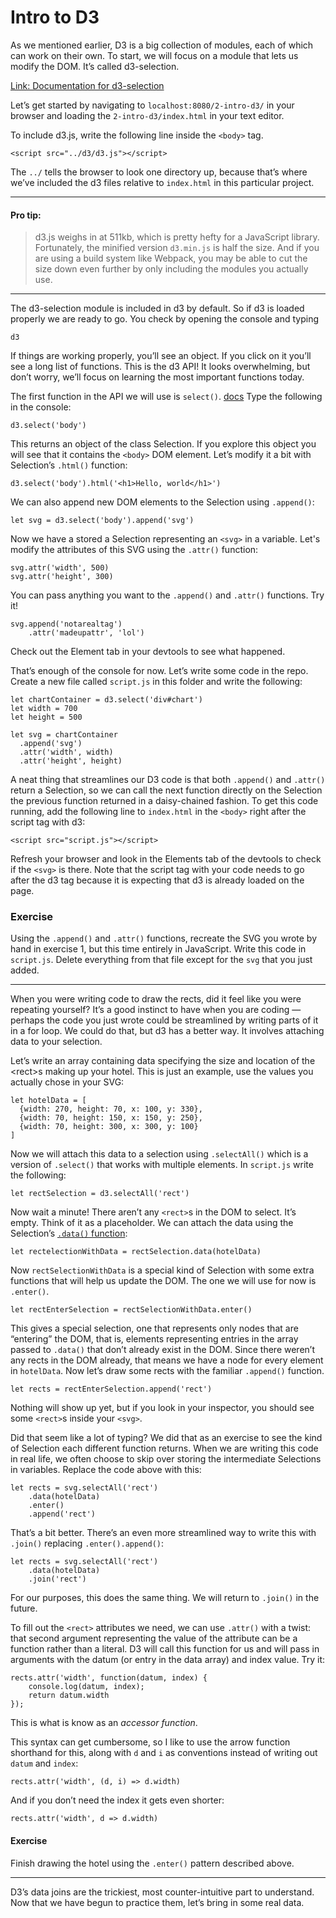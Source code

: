 # Intro to D3

As we mentioned earlier, D3 is a big collection of modules, each of which can work on their own. To start, we will focus on a module that lets us modify the DOM. It’s called d3-selection.

[Link: Documentation for d3-selection][1]

Let’s get started by navigating to `localhost:8080/2-intro-d3/` in your browser and loading the `2-intro-d3/index.html` in your text editor.

To include d3.js, write the following line inside the `<body>` tag.

	<script src="../d3/d3.js"></script>

The `../` tells the browser to look one directory up, because that’s where we’ve included the d3 files relative to `index.html` in this particular project.

----
#### Pro tip:
> d3.js weighs in at 511kb, which is pretty hefty for a JavaScript library. Fortunately, the minified version `d3.min.js` is half the size. And if you are using a build system like Webpack, you may be able to cut the size down even further by only including the modules you actually use.
----

The d3-selection module is included in d3 by default. So if d3 is loaded properly we are ready to go. You check by opening the console and typing

	d3

If things are working properly, you’ll see an object. If you click on it you’ll see a long list of functions. This is the d3 API! It looks overwhelming, but don’t worry, we’ll focus on learning the most important functions today.

The first function in the API we will use is `select()`. [docs][2] Type the following in the console:

	d3.select('body')

This returns an object of the class Selection. If you explore this object you will see that it contains the `<body>` DOM element. Let’s modify it a bit with Selection’s `.html()` function:

	d3.select('body').html('<h1>Hello, world</h1>')

We can also append new DOM elements to the Selection using `.append()`:

	let svg = d3.select('body').append('svg')

Now we have a stored a Selection representing an `<svg>` in a variable. Let's modify the attributes of this SVG using the `.attr()` function:

	svg.attr('width', 500)
	svg.attr('height', 300)

You can pass anything you want to the `.append()` and `.attr()` functions. Try it!

	svg.append('notarealtag')
		.attr('madeupattr', 'lol')

Check out the Element tab in your devtools to see what happened.

That’s enough of the console for now. Let’s write some code in the repo. Create a new file called `script.js` in this folder and write the following:

	let chartContainer = d3.select('div#chart')
	let width = 700
	let height = 500

	let svg = chartContainer
	  .append('svg')
	  .attr('width', width)
	  .attr('height', height)

A neat thing that streamlines our D3 code is that both `.append()` and `.attr()` return a Selection, so we can call the next function directly on the Selection the previous function returned in a daisy-chained fashion. To get this code running, add the following line to `index.html` in the `<body>` right after the script tag with d3:

	<script src="script.js"></script>

Refresh your browser and look in the Elements tab of the devtools to check if the `<svg>` is there. Note that the script tag with your code needs to go after the d3 tag because it is expecting that d3 is already loaded on the page.

### Exercise

Using the `.append()` and `.attr()` functions, recreate the SVG you wrote by hand in exercise 1, but this time entirely in JavaScript. Write this code in `script.js`. Delete everything from that file except for the `svg` that you just added.

---- 

When you were writing code to draw the rects, did it feel like you were repeating yourself? It’s a good instinct to have when you are coding — perhaps the code you just wrote could be streamlined by writing parts of it in a for loop. We could do that, but d3 has a better way. It involves attaching data to your selection.

Let’s write an array containing data specifying the size and location of the \<rect\>s making up your hotel. This is just an example, use the values you actually chose in your SVG:

	let hotelData = [
	  {width: 270, height: 70, x: 100, y: 330},
	  {width: 70, height: 150, x: 150, y: 250},
	  {width: 70, height: 300, x: 300, y: 100}
	]

Now we will attach this data to a selection using `.selectAll()` which is a version of `.select()` that works with multiple elements. In `script.js` write the following:

	let rectSelection = d3.selectAll('rect')

Now wait a minute! There aren’t any `<rect>`s in the DOM to select. It’s empty. Think of it as a placeholder. We can attach the data using the Selection’s [`.data()` function][3]:

	let rectelectionWithData = rectSelection.data(hotelData)

Now `rectSelectionWithData` is a special kind of Selection with some extra functions that will help us update the DOM. The one we will use for now is `.enter()`.

	let rectEnterSelection = rectSelectionWithData.enter()

This gives a special selection, one that represents only nodes that are “entering” the DOM, that is, elements representing entries in the array passed to `.data()` that don’t already exist in the DOM. Since there weren’t any rects in the DOM already, that means we have a node for every element in `hotelData`. Now let’s draw some rects with the familiar `.append()` function.

	let rects = rectEnterSelection.append('rect')

Nothing will show up yet, but if you look in your inspector, you should see some `<rect>`s inside your `<svg>`.

Did that seem like a lot of typing? We did that as an exercise to see the kind of Selection each different function returns. When we are writing this code in real life, we often choose to skip over storing the intermediate Selections in variables. Replace the code above with this:

	let rects = svg.selectAll('rect')
		.data(hotelData)
		.enter()
		.append('rect')

That’s a bit better. There’s an even more streamlined way to write this with `.join()` replacing `.enter().append()`:

	let rects = svg.selectAll('rect')
		.data(hotelData)
		.join('rect')

For our purposes, this does the same thing. We will return to `.join()` in the future.

To fill out the `<rect>` attributes we need, we can use `.attr()` with a twist: that second argument representing the value of the attribute can be a function rather than a literal. D3 will call this function for us and will pass in arguments with the datum (or entry in the data array) and index value. Try it:

	rects.attr('width', function(datum, index) {
		console.log(datum, index);
		return datum.width
	});

This is what is know as an *accessor function*.

This syntax can get cumbersome, so I like to use the arrow function shorthand for this, along with `d` and `i` as conventions instead of writing out `datum` and `index`:

	rects.attr('width', (d, i) => d.width)

And if you don’t need the index it gets even shorter:

	rects.attr('width', d => d.width)

#### Exercise

Finish drawing the hotel using the `.enter()` pattern described above.

----
D3’s data joins are the trickiest, most counter-intuitive part to understand. Now that we have begun to practice them, let’s bring in some real data.

[1]:	https://github.com/d3/d3-selection
[2]:	https://github.com/d3/d3-selection#select
[3]:	https://github.com/d3/d3-selection#selection_data
